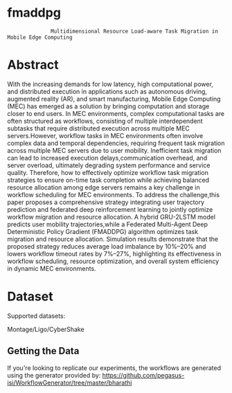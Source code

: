 # fmaddpg
                  Multidimensional Resource Load-aware Task Migration in Mobile Edge Computing 
# Abstract
 With the increasing demands for low latency, high computational power, and distributed execution in applications such as autonomous driving, augmented reality (AR), and smart manufacturing, Mobile Edge Computing (MEC) has emerged as a solution by bringing computation and storage closer to end users. In MEC environments, complex computational tasks are often structured as workflows, consisting of multiple interdependent subtasks that require distributed execution across multiple MEC servers.However, workflow tasks in MEC environments often involve complex data and temporal dependencies, requiring frequent task migration across multiple MEC servers due to user mobility. Inefficient task migration can lead to increased execution delays,communication overhead, and server overload, ultimately degrading system performance and service quality. Therefore, how to effectively optimize workflow task migration strategies to ensure on-time task completion while achieving balanced resource allocation among edge servers remains a key challenge in workflow scheduling for MEC environments. To address the challenge,this paper proposes a comprehensive strategy integrating user trajectory prediction and federated deep reinforcement learning to jointly optimize workflow migration and resource allocation. A hybrid GRU-2LSTM model predicts user mobility trajectories,while a Federated Multi-Agent Deep Deterministic Policy Gradient (FMADDPG) algorithm optimizes task migration and resource allocation. Simulation results demonstrate that the proposed strategy reduces average load imbalance by 10%–20% and lowers workflow timeout rates by 7%–27%, highlighting its effectiveness in workflow scheduling, resource optimization, and overall system efficiency in dynamic MEC environments.
# Dataset
Supported datasets:

Montage/Ligo/CyberShake

## Getting the Data

If you're looking to replicate our experiments, the workflows are generated using the generator provided by:
https://github.com/pegasus-isi/WorkflowGenerator/tree/master/bharathi

